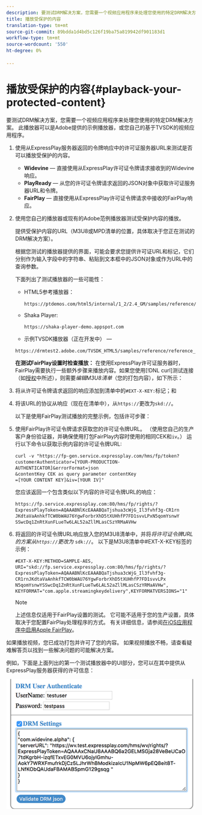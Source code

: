 ```yaml
---
description: 要测试DRM解决方案，您需要一个视频应用程序来处理您使用的特定DRM解决方案。 此播放器可以是Adobe提供的示例播放器，或您自己的基于TVSDK的视频应用程序。
title: 播放受保护的内容
translation-type: tm+mt
source-git-commit: 89bdda1d4bd5c126f19ba75a819942df901183d1
workflow-type: tm+mt
source-wordcount: '550'
ht-degree: 0%

---
```



# 播放受保护的内容{#playback-your-protected-content}

要测试DRM解决方案，您需要一个视频应用程序来处理您使用的特定DRM解决方案。 此播放器可以是Adobe提供的示例播放器，或您自己的基于TVSDK的视频应用程序。

1. 使用从ExpressPlay服务器返回的令牌响应中的许可证服务器URL来测试是否可以播放受保护的内容。

   * **Widevine**  — 直接使用从ExpressPlay许可证令牌请求接收到的Widevine响应。
   * **PlayReady**  — 从您的许可证令牌请求返回的JSON对象中获取许可证服务器URL和令牌。
   * **FairPlay**  — 直接使用从ExpressPlay许可证令牌请求中接收的FairPlay响应。

1. 使用您自己的播放器或现有的Adobe范例播放器测试受保护内容的播放。

   提供受保护内容的URL（M3U8或MPD清单的位置，具体取决于您正在测试的DRM解决方案）。

   根据您测试的播放器提供的界面，可能会要求您提供许可证URL和标记，它们分别作为输入字段中的字符串、粘贴到文本框中的JSON对象或作为URL中的查询参数。

   下面列出了测试播放器的一些可能性：

   * HTML5参考播放器：

      ```
      https://ptdemos.com/html5/internal/1_2/2.4_GM/samples/reference/reference_player.html
      ```

   * Shaka Player:

      ```
      https://shaka-player-demo.appspot.com
      ```

   * 示例TVSDK播放器（正在开发中） — 

   ```
   https://drmtest2.adobe.com/TVSDK_HTML5/samples/reference/reference_player.html
   ```

   **在测试FairPlay设置时检查播放：** 在使用ExpressPlay许可证服务器时，FairPlay需要执行一些额外步骤来播放内容。如果您使用[!DNL curl]测试连接（如[授权](../../multi-drm-workflows/quick-start/handle-the-licensing.md)中所述），则需要&#x200B;*编辑M3U8清单*（您的打包内容），如下所示：

1. 将从许可证令牌请求返回的响应添加到清单中的`#EXT-X-KEY:`标记；和
1. 将该URL的协议从响应（现在在清单中），从`https://`更改为`skd://`。

   以下是使用FairPlay测试播放的完整示例，包括许可步骤：

1. 使用FairPlay许可证令牌请求获取您的许可证令牌URL。 （使用您自己的生产客户身份验证器，并确保使用打包FairPlay内容时使用的相同CEK和`iv`。） 运行以下命令以获取示例内容的许可证令牌URL:

   ```
   curl -v "https://fp-gen.service.expressplay.com/hms/fp/token? 
   customerAuthenticator=[YOUR-PRODUCTION-AUTHENTICATOR]&errorFormat=json 
   &contentKey CEK as query parameter contentKey 
   =[YOUR CONTENT KEY]&iv=[YOUR IV]"
   ```

   您应该返回一个包含类似以下内容的许可证令牌URL的响应：

   ```
   https://fp.service.expressplay.com:80/hms/fp/rights/? 
   ExpressPlayToken=AQAAABNlKcEAAABQaTjshua3cWjG_Il3fvhf3g-CR1rn 
   JKdtaVaAnhkfTCW0bWAU76YgwForbrXhD5tXUHhfP7FD1svvLPxN5qomYsnwY 
   SSwcDq1ZnRtXunFLueTw6LAL52aZllMLasCSzYRMaAVHw 
   ```

1. 将返回的许可证令牌URL响应放入您的M3U8清单中，并将&#x200B;*将许可证令牌URL的方案从`https://`更改为* `sdk://`。 以下是M3U8清单中#EXT-X-KEY标签的示例：

   ```
   #EXT-X-KEY:METHOD=SAMPLE-AES, 
   URI="skd://fp.service.expressplay.com:80/hms/fp/rights/? 
   ExpressPlayToken=AQAAABNlKcEAAABQaTjshua3cWjG_Il3fvhf3g- 
   CR1rnJKdtaVaAnhkfTCW0bWAU76YgwForbrXhD5tXUHhfP7FD1svvLPx 
   N5qomYsnwYSSwcDq1ZnRtXunFLueTw6LAL52aZllMLasCSzYRMaAVHw", 
   KEYFORMAT="com.apple.streamingkeydelivery",KEYFORMATVERSIONS="1"
   ```

   >[!NOTE]
   >
   >上述信息仅适用于FairPlay设置的测试。 它可能不适用于您的生产设置，具体取决于您配置FairPlay处理程序的方式。 有关详细信息，请参阅[在iOS应用程序中启用Apple FairPlay](../../../programming/tvsdk-3x-ios-prog/ios-3x-drm-content-security/ios-3x-apple-fairplay-tvsdk.md)。

如果播放视频，您已成功打包并许可了您的内容。 如果视频播放不畅，请查看疑难解答页以找到一些解决问题的可能解决方案。

<!--<a id="example_603D92A1F3924467B5D66EC862B8F59C"></a>-->

例如，下面是上面列出的第一个测试播放器中的UI部分，您可以在其中提供从ExpressPlay服务器获得的许可信息：

<!--<a id="fig_zjy_q2c_rw"></a>-->

![](assets/sample-player-drm-settings-web.png)
